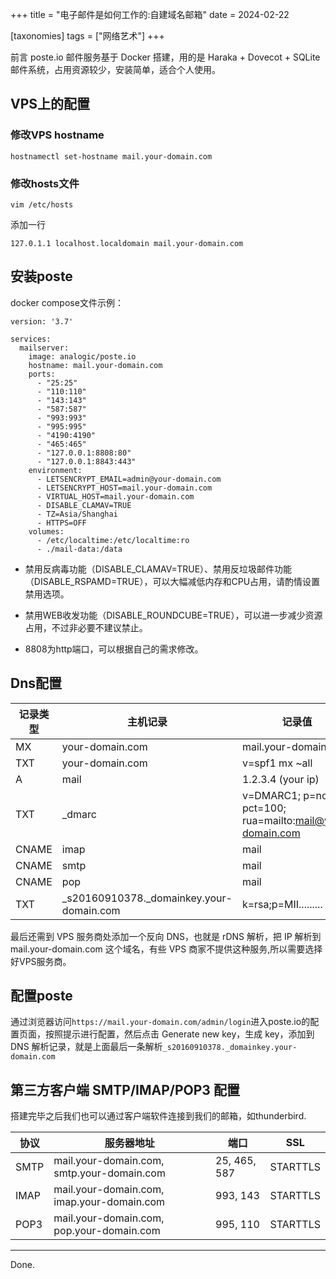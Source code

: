 +++
title = "电子邮件是如何工作的:自建域名邮箱"
date = 2024-02-22

[taxonomies]
tags = ["网络艺术"]
+++

前言 poste.io 邮件服务基于 Docker 搭建，用的是 Haraka + Dovecot + SQLite 邮件系统，占用资源较少，安装简单，适合个人使用。

<!-- more -->

## VPS上的配置

### 修改VPS hostname
```
hostnamectl set-hostname mail.your-domain.com
```
### 修改hosts文件
```
vim /etc/hosts
```
添加一行
```
127.0.1.1 localhost.localdomain mail.your-domain.com
```


## 安装poste

docker compose文件示例：

```
version: '3.7'

services:
  mailserver:
    image: analogic/poste.io
    hostname: mail.your-domain.com
    ports:
      - "25:25"
      - "110:110"
      - "143:143"
      - "587:587"
      - "993:993"
      - "995:995"
      - "4190:4190"
      - "465:465"
      - "127.0.0.1:8808:80"
      - "127.0.0.1:8843:443"
    environment:
      - LETSENCRYPT_EMAIL=admin@your-domain.com
      - LETSENCRYPT_HOST=mail.your-domain.com
      - VIRTUAL_HOST=mail.your-domain.com
      - DISABLE_CLAMAV=TRUE
      - TZ=Asia/Shanghai
      - HTTPS=OFF
    volumes:
      - /etc/localtime:/etc/localtime:ro
      - ./mail-data:/data
```

- 禁用反病毒功能（DISABLE_CLAMAV=TRUE）、禁用反垃圾邮件功能（DISABLE_RSPAMD=TRUE），可以大幅减低内存和CPU占用，请酌情设置禁用选项。

- 禁用WEB收发功能（DISABLE_ROUNDCUBE=TRUE），可以进一步减少资源占用，不过非必要不建议禁止。

- 8808为http端口，可以根据自己的需求修改。

## Dns配置


| 记录类型 | 主机记录 | 记录值 |
|----------|----------|----------|
| MX       | your-domain.com | mail.your-domain.com |
| TXT      | your-domain.com | v=spf1 mx ~all |
| A        | mail | 1.2.3.4 (your ip) |
| TXT      | _dmarc | v=DMARC1; p=none; pct=100; rua=mailto:mail@your-domain.com |
| CNAME    | imap | mail |
| CNAME    | smtp | mail |
| CNAME    | pop  | mail |
| TXT      | _s20160910378._domainkey.your-domain.com | k=rsa;p=MII......... |


    
最后还需到 VPS 服务商处添加一个反向 DNS，也就是 rDNS 解析，把 IP 解析到 mail.your-domain.com 这个域名，有些 VPS 商家不提供这种服务,所以需要选择好VPS服务商。

## 配置poste

通过浏览器访问``https://mail.your-domain.com/admin/login``进入poste.io的配置页面，按照提示进行配置，然后点击 Generate new key，生成 key，添加到 DNS 解析记录，就是上面最后一条解析``_s20160910378._domainkey.your-domain.com``

## 第三方客户端 SMTP/IMAP/POP3 配置

搭建完毕之后我们也可以通过客户端软件连接到我们的邮箱，如thunderbird.

| 协议 | 服务器地址 | 端口 | SSL |
|------|------------|------|-----|
| SMTP | mail.your-domain.com, smtp.your-domain.com | 25, 465, 587 | STARTTLS |
| IMAP | mail.your-domain.com, imap.your-domain.com | 993, 143 | STARTTLS |
| POP3 | mail.your-domain.com, pop.your-domain.com | 995, 110 | STARTTLS |

---
Done.